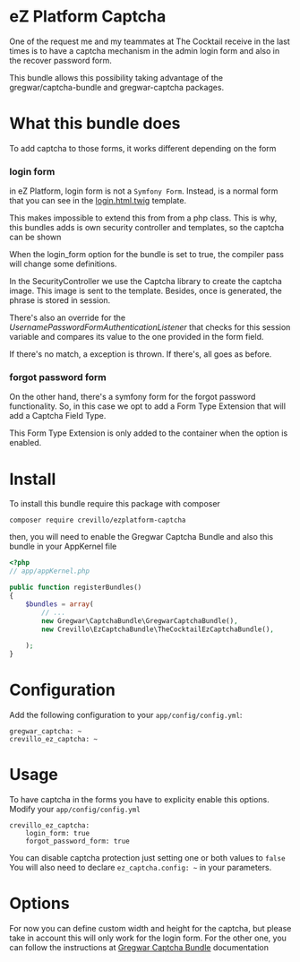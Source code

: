 eZ Platform Captcha
======================

One of the request me and my teammates at The Cocktail receive in the last times
is to have a captcha mechanism in the admin login form and also 
in the recover password form. 

This bundle allows this possibility taking advantage of the 
gregwar/captcha-bundle and gregwar-captcha packages. 


What this bundle does
=====================

To add captcha to those forms, it works different depending on the form

### login form

in eZ Platform, login form is not a `Symfony Form`. Instead, is a
normal form that you can see in the [login.html.twig](https://github.com/ezsystems/ezplatform-admin-ui/blob/1.5/src/bundle/Resources/views/Security/login.html.twig) template.

This makes impossible to extend this from from a php class. This is why, 
this bundles adds is own security controller and templates, so the captcha can be shown

When the login_form option for the bundle is set to true, the compiler pass
will change some definitions. 

In the SecurityController we use the Captcha library to create the captcha image. 
This image is sent to the template. 
Besides, once is generated, the phrase is stored in session. 

There's also an override for the *UsernamePasswordFormAuthenticationListener* that
checks for this session variable and compares its value to the one 
provided in the form field. 

If there's no match, a exception is thrown. If there's, all goes as before. 


### forgot password form

On the other hand, there's a symfony form for the forgot password functionality.
So, in this case we opt to add a Form Type Extension that will add a Captcha Field Type. 

This Form Type Extension is only added to the container when the option is enabled. 


Install
=======

To install this bundle require this package with composer

`composer require crevillo/ezplatform-captcha`

then, you will need to enable the Gregwar Captcha Bundle and also
this bundle in your AppKernel file

```php
<?php
// app/appKernel.php

public function registerBundles()
{
    $bundles = array(
        // ...
        new Gregwar\CaptchaBundle\GregwarCaptchaBundle(),
        new Crevillo\EzCaptchaBundle\TheCocktailEzCaptchaBundle(),
       
    );
}
```

Configuration
=============

Add the following configuration to your `app/config/config.yml`:

    gregwar_captcha: ~
    crevillo_ez_captcha: ~

Usage
======

To have captcha in the forms you have to explicity enable this options. 
Modify your `app/config/config.yml`

    crevillo_ez_captcha:
        login_form: true
        forgot_password_form: true

You can disable captcha protection just setting one or both values to `false`
You will also need to declare `ez_captcha.config: ~` in your parameters. 

Options
========

For now you can define custom width and height for the captcha, but 
please take in account this will only work for the login form. 
For the other one, you can follow the instructions at [Gregwar Captcha Bundle](https://github.com/gregwar/CaptchaBundle/) documentation

